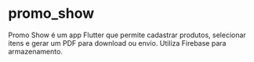 # promo_show
Promo Show é um app Flutter que permite cadastrar produtos, selecionar itens e gerar um PDF para download ou envio. Utiliza Firebase para armazenamento.
